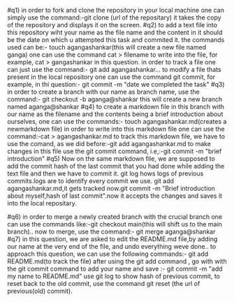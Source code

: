 #q1)
in order to fork and clone the repository in your local machine one can simply use the command:-git clone (url of the repositary)
it takes the copy of the repository and displays it on the screen.
#q2)
to add a text file into this repository wiht your name as the file name and the content in it should be the date on which u attempted this task and commited it.
the commands used can be:- touch agangashankar(this will create a new file named ganga)
one can use the command cat > filename to write into the file, for example, cat > gangashankar in  this question. in order to track a file one can just use the command:- git add agangashankar...
to modify a file thats present in the local repository one can use the command git commit, for example, in thi question:- git commit -m "date we completed the task"
#q3)
in order to create a branch with our name as branch name, use the command:- git checkout -b aganga@shankar
this will create a new branch named aganga@shankar
#q4)
to create a markdown file in this branch with our name as the filename and the contents being a brief introduction about ourselves, one can use the commands:-
touch agangashankar.md(creates a newmarkdown file)
in order to write into this markdown file one can use the command:-cat > agangashankar.md
to track this markdown file, we have to use the comand, as we did before:-git add agangashankar.md
to make changes in this file use the git commit command, i.e,:-git commit -m "brief introduction"
#q5)
Now on the same markdown file, we are supposed to add the commit hash of the last commit that you had done while adding the text file  and then we have to commit it.
git log hows logs of previous commits.logs are to identify every commit we use.
git add agangashankar.md,it gets tracked now.git commit -m "Brief introduction about myself,hash of last commit".now it accepts the changes and saves it into the local repositary.

#q6)
in order to merge a newly created branch with the crucial branch one can use the commands like:-git checkout main(this will shift us to the main branch).. now to merge, use the command:- git merge aganga@shankar
#q7)
in this question, we are asked to edit the README.md file,by adding our name at the very end of the file, and undo everything weve done.. to approach this question, we can use the following commands:-
git add README.md(to track the file)
after using the git add command , go with with the git commit command to add your name and save :- git commit -m "add my name to README.md"
use git log to show hash of previous commit, to reset back to the old commit, use the command git reset (the url of previous(old) commit).
